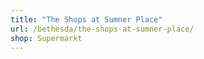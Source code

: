 ```yaml
---
title: "The Shops at Sumner Place"
url: /bethesda/the-shops-at-sumner-place/
shop: Supermarkt
---
```

